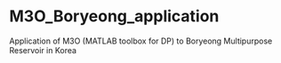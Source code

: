 # M3O_Boryeong_application
Application of M3O (MATLAB toolbox for DP) to Boryeong Multipurpose Reservoir in Korea

